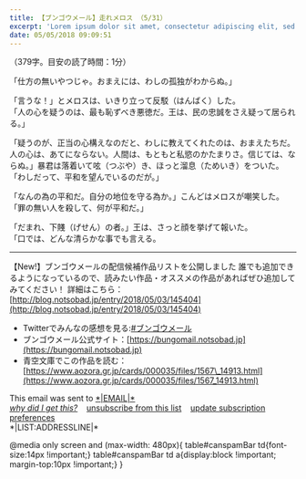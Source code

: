 ```yaml
---
title: 【ブンゴウメール】走れメロス （5/31）
excerpt: 'Lorem ipsum dolor sit amet, consectetur adipiscing elit, sed do eiusmod tempor incididunt ut labore et dolore magna aliqua. Praesent elementum facilisis leo vel fringilla est ullamcorper eget. At imperdiet dui accumsan sit amet nulla facilisi morbi tempus.'
date: 05/05/2018 09:09:51
---
```


（379字。目安の読了時間：1分）  
  
  
「仕方の無いやつじゃ。おまえには、わしの孤独がわからぬ。」  
  
「言うな！」とメロスは、いきり立って反駁（はんばく）した。  
「人の心を疑うのは、最も恥ずべき悪徳だ。王は、民の忠誠をさえ疑って居られる。」  
  
「疑うのが、正当の心構えなのだと、わしに教えてくれたのは、おまえたちだ。人の心は、あてにならない。人間は、もともと私慾のかたまりさ。信じては、ならぬ。」暴君は落着いて呟（つぶや）き、ほっと溜息（ためいき）をついた。  
「わしだって、平和を望んでいるのだが。」  
  
「なんの為の平和だ。自分の地位を守る為か。」こんどはメロスが嘲笑した。  
「罪の無い人を殺して、何が平和だ。」  
  
「だまれ、下賤（げせん）の者。」王は、さっと顔を挙げて報いた。  
「口では、どんな清らかな事でも言える。  
  

* * *

  
  

【New!】ブンゴウメールの配信候補作品リストを公開しました 誰でも追加できるようになっているので、読みたい作品・オススメの作品があればぜひ追加してみてください！ 詳細はこちら：[http://blog.notsobad.jp/entry/2018/05/03/145404](http://blog.notsobad.jp/entry/2018/05/03/145404)

  

*   Twitterでみんなの感想を見る:[#ブンゴウメール](https://twitter.com/search?src=typd&q=%23%E3%83%96%E3%83%B3%E3%82%B4%E3%82%A6%E3%83%A1%E3%83%BC%E3%83%AB)
*   ブンゴウメール公式サイト：[https://bungomail.notsobad.jp](https://bungomail.notsobad.jp)
*   青空文庫でこの作品を読む：[https://www.aozora.gr.jp/cards/000035/files/1567\_14913.html](https://www.aozora.gr.jp/cards/000035/files/1567_14913.html)

  
  
  
  
  
  

This email was sent to [\*|EMAIL|\*](mailto:*|EMAIL|*)  
[_why did I get this?_](*|ABOUT_LIST|*)    [unsubscribe from this list](*|UNSUB|*)    [update subscription preferences](*|UPDATE_PROFILE|*)  
\*|LIST:ADDRESSLINE|\*  
  

@media only screen and (max-width: 480px){ table#canspamBar td{font-size:14px !important;} table#canspamBar td a{display:block !important; margin-top:10px !important;} }